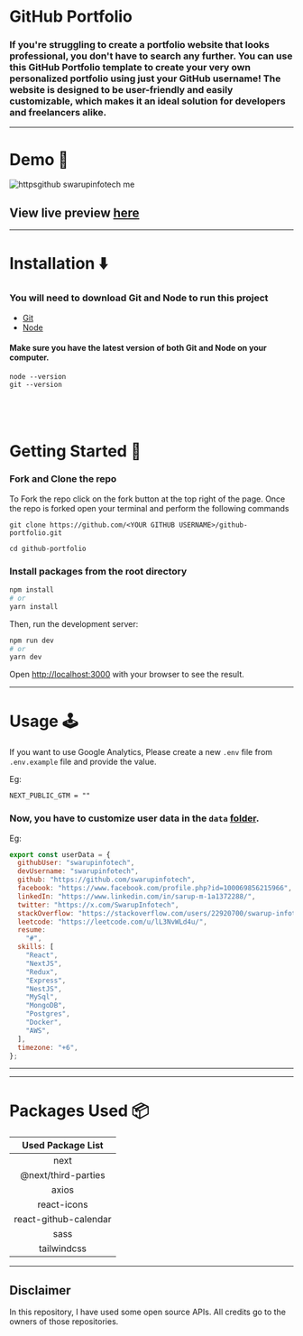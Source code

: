 # GitHub Portfolio

### If you're struggling to create a portfolio website that looks professional, you don't have to search any further. You can use this GitHub Portfolio template to create your very own personalized portfolio using just your GitHub username! The website is designed to be user-friendly and easily customizable, which makes it an ideal solution for developers and freelancers alike.

---

# Demo :movie_camera:

![httpsgithub swarupinfotech me](https://github.com/swarupinfotech/github-portfolio/assets/77630868/a331f996-1b4d-451a-941f-a15f5ae6de93)


## View live preview [here](https://github-portfolio-flax.vercel.app/)

---

# Installation :arrow_down:

### You will need to download Git and Node to run this project

- [Git](https://git-scm.com/downloads)
- [Node](https://nodejs.org/en/download/)

#### Make sure you have the latest version of both Git and Node on your computer.

```
node --version
git --version
```

## <br />

# Getting Started :dart:

### Fork and Clone the repo

To Fork the repo click on the fork button at the top right of the page. Once the repo is forked open your terminal and perform the following commands

```
git clone https://github.com/<YOUR GITHUB USERNAME>/github-portfolio.git

cd github-portfolio
```

### Install packages from the root directory

```bash
npm install
# or
yarn install
```

Then, run the development server:

```bash
npm run dev
# or
yarn dev
```

Open [http://localhost:3000](http://localhost:3000) with your browser to see the result.

---

# Usage :joystick:

If you want to use Google Analytics, Please create a new `.env` file from `.env.example` file and provide the value.

Eg:

```env
NEXT_PUBLIC_GTM = ""
```

### Now, you have to customize user data in the `data` [folder](https://github.com/swarupinfotech/developer-portfolio/tree/main/data).

Eg:

```javascript
export const userData = {
  githubUser: "swarupinfotech",
  devUsername: "swarupinfotech",
  github: "https://github.com/swarupinfotech",
  facebook: "https://www.facebook.com/profile.php?id=100069856215966",
  linkedIn: "https://www.linkedin.com/in/sarup-m-1a1372288/",
  twitter: "https://x.com/SwarupInfotech",
  stackOverflow: "https://stackoverflow.com/users/22920700/swarup-infotech",
  leetcode: "https://leetcode.com/u/lL3NvWLd4u/",
  resume:
    "#",
  skills: [
    "React",
    "NextJS",
    "Redux",
    "Express",
    "NestJS",
    "MySql",
    "MongoDB",
    "Postgres",
    "Docker",
    "AWS",
  ],
  timezone: "+6",
};
```

---

---

# Packages Used :package:

|   Used Package List   |
| :-------------------: |
|         next          |
|  @next/third-parties  |
|         axios         |
|      react-icons      |
| react-github-calendar |
|         sass          |
|      tailwindcss      |

---

## Disclaimer

In this repository, I have used some open source APIs. All credits go to the owners of those repositories.
